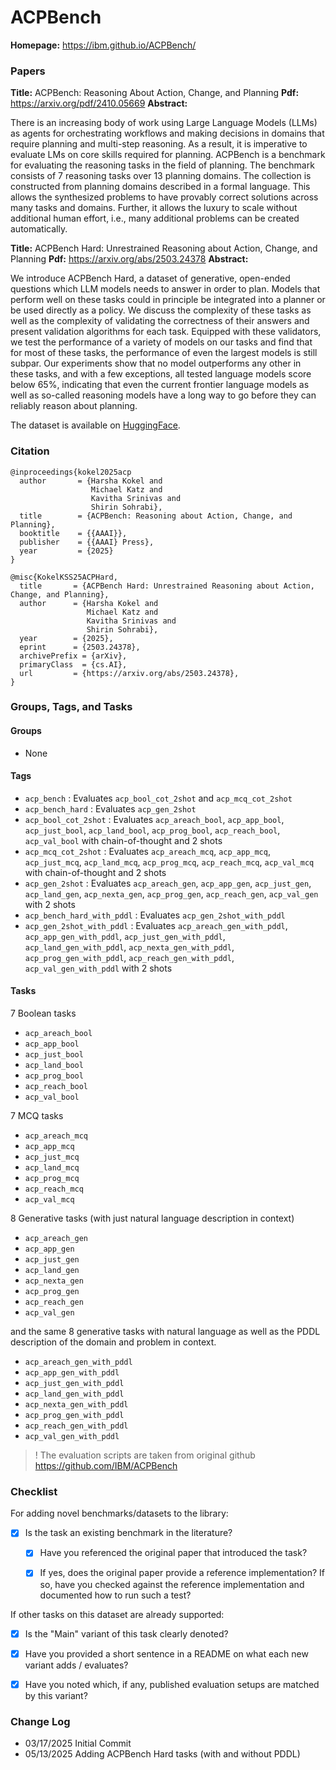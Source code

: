 # ACPBench

**Homepage:** https://ibm.github.io/ACPBench/

### Papers

**Title:** ACPBench: Reasoning About Action, Change, and Planning
**Pdf:** https://arxiv.org/pdf/2410.05669
**Abstract:**

There is an increasing body of work using Large Language Models (LLMs) as agents for orchestrating workflows and making decisions in domains that require planning and multi-step reasoning. As a result, it is imperative to evaluate LMs on core skills required for planning. ACPBench is a benchmark for evaluating the reasoning tasks in the field of planning. The benchmark consists of 7 reasoning tasks over 13 planning domains. The collection is constructed from planning domains described in a formal language. This allows the synthesized problems to have provably correct solutions across many tasks and domains. Further, it allows the luxury to scale without additional human effort, i.e., many additional problems can be created automatically.



**Title:** ACPBench Hard: Unrestrained Reasoning about Action, Change, and Planning
**Pdf:** https://arxiv.org/abs/2503.24378
**Abstract:**

We introduce ACPBench Hard, a dataset of generative, open-ended questions which LLM models needs to answer in order to plan. Models that perform well on these tasks could in principle be integrated into a planner or be used directly as a policy. We discuss the complexity of these tasks as well as the complexity of validating the correctness of their answers and present validation algorithms for each task. Equipped with these validators, we test the performance of a variety of models on our tasks and find that for most of these tasks, the performance of even the largest models is still subpar. Our experiments show that no model outperforms any other in these tasks, and with a few exceptions, all tested language models score below 65\%, indicating that even the current frontier language models as well as so-called reasoning models have a long way to go before they can reliably reason about planning.

The dataset is available on [HuggingFace](https://huggingface.co/datasets/ibm-research/acp_bench).


### Citation

```
@inproceedings{kokel2025acp
  author       = {Harsha Kokel and
                  Michael Katz and
                  Kavitha Srinivas and
                  Shirin Sohrabi},
  title        = {ACPBench: Reasoning about Action, Change, and Planning},
  booktitle    = {{AAAI}},
  publisher    = {{AAAI} Press},
  year         = {2025}
}

@misc{KokelKSS25ACPHard,
  title       = {ACPBench Hard: Unrestrained Reasoning about Action, Change, and Planning},
  author      = {Harsha Kokel and
                 Michael Katz and
                 Kavitha Srinivas and
                 Shirin Sohrabi},
  year        = {2025},
  eprint      = {2503.24378},
  archivePrefix = {arXiv},
  primaryClass  = {cs.AI},
  url         = {https://arxiv.org/abs/2503.24378},
}
```

### Groups, Tags, and Tasks

#### Groups

* None

#### Tags

* `acp_bench` : Evaluates `acp_bool_cot_2shot` and `acp_mcq_cot_2shot`
* `acp_bench_hard` : Evaluates `acp_gen_2shot`
* `acp_bool_cot_2shot` : Evaluates `acp_areach_bool`, `acp_app_bool`, `acp_just_bool`, `acp_land_bool`, `acp_prog_bool`, `acp_reach_bool`, `acp_val_bool` with chain-of-thought and 2 shots
* `acp_mcq_cot_2shot` : Evaluates `acp_areach_mcq`, `acp_app_mcq`, `acp_just_mcq`, `acp_land_mcq`, `acp_prog_mcq`, `acp_reach_mcq`, `acp_val_mcq`  with chain-of-thought and 2 shots
* `acp_gen_2shot` : Evaluates `acp_areach_gen`, `acp_app_gen`, `acp_just_gen`, `acp_land_gen`, `acp_nexta_gen`, `acp_prog_gen`, `acp_reach_gen`, `acp_val_gen` with 2 shots
* `acp_bench_hard_with_pddl` : Evaluates `acp_gen_2shot_with_pddl`
* `acp_gen_2shot_with_pddl` : Evaluates `acp_areach_gen_with_pddl`, `acp_app_gen_with_pddl`, `acp_just_gen_with_pddl`, `acp_land_gen_with_pddl`, `acp_nexta_gen_with_pddl`, `acp_prog_gen_with_pddl`, `acp_reach_gen_with_pddl`, `acp_val_gen_with_pddl` with 2 shots

#### Tasks

7 Boolean tasks
* `acp_areach_bool`
* `acp_app_bool`
* `acp_just_bool`
* `acp_land_bool`
* `acp_prog_bool`
* `acp_reach_bool`
* `acp_val_bool`

7 MCQ tasks
* `acp_areach_mcq`
* `acp_app_mcq`
* `acp_just_mcq`
* `acp_land_mcq`
* `acp_prog_mcq`
* `acp_reach_mcq`
* `acp_val_mcq`

8 Generative tasks (with just natural language description in context)
* `acp_areach_gen`
* `acp_app_gen`
* `acp_just_gen`
* `acp_land_gen`
* `acp_nexta_gen`
* `acp_prog_gen`
* `acp_reach_gen`
* `acp_val_gen`

and the same 8 generative tasks with natural language as well as the PDDL description of the domain and problem in context.
* `acp_areach_gen_with_pddl`
* `acp_app_gen_with_pddl`
* `acp_just_gen_with_pddl`
* `acp_land_gen_with_pddl`
* `acp_nexta_gen_with_pddl`
* `acp_prog_gen_with_pddl`
* `acp_reach_gen_with_pddl`
* `acp_val_gen_with_pddl`

> ! The evaluation scripts are taken from original github https://github.com/IBM/ACPBench


### Checklist

For adding novel benchmarks/datasets to the library:
* [x] Is the task an existing benchmark in the literature?
  * [x] Have you referenced the original paper that introduced the task?
  * [x] If yes, does the original paper provide a reference implementation? If so, have you checked against the reference implementation and documented how to run such a test?


If other tasks on this dataset are already supported:
* [x] Is the "Main" variant of this task clearly denoted?
* [x] Have you provided a short sentence in a README on what each new variant adds / evaluates?
* [x] Have you noted which, if any, published evaluation setups are matched by this variant?


### Change Log

* 03/17/2025 Initial Commit
* 05/13/2025 Adding ACPBench Hard tasks (with and without PDDL)
